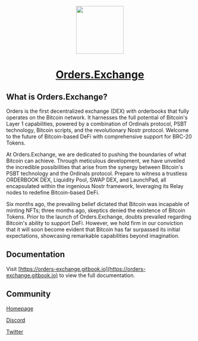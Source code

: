 <p align="center">
  <a href="https://orders.exchange">
    <picture>
      <img src="https://app.orders.exchange/orders.png" height="128">
    </picture>
    <h1 align="center">Orders.Exchange</h1>
  </a>
</p>

<!-- <p align="center">
  <a aria-label="License" href="https://github.com/vercel/next.js/blob/canary/license.md">
    <img alt="" src="https://img.shields.io/npm/l/next.svg?style=for-the-badge&labelColor=000000">
  </a>
  <a aria-label="Join the community on Discord" href="https://discord.gg/nGrjF7FJJD">
    <img alt="" src="https://img.shields.io/badge/Join%20the%20community-blueviolet.svg?style=for-the-badge&logo=Next.js&labelColor=000000&logoWidth=20">
  </a>
</p> -->

## What is Orders.Exchange?

Orders is the first decentralized exchange (DEX) with orderbooks that fully operates on the Bitcoin network. It harnesses the full potential of Bitcoin's Layer 1 capabilities, powered by a combination of Ordinals protocol, PSBT technology, Bitcoin scripts, and the revolutionary Nostr protocol. Welcome to the future of Bitcoin-based DeFi with comprehensive support for BRC-20 Tokens.

At Orders.Exchange, we are dedicated to pushing the boundaries of what Bitcoin can achieve. Through meticulous development, we have unveiled the incredible possibilities that arise from the synergy between Bitcoin's PSBT technology and the Ordinals protocol. Prepare to witness a trustless ORDERBOOK DEX, Liquidity Pool, SWAP DEX, and LaunchPad, all encapsulated within the ingenious Nostr framework, leveraging its Relay nodes to redefine Bitcoin-based DeFi.

Six months ago, the prevailing belief dictated that Bitcoin was incapable of minting NFTs; three months ago, skeptics denied the existence of Bitcoin Tokens. Prior to the launch of Orders.Exchange, doubts prevailed regarding Bitcoin's ability to support DeFi. However, we hold firm in our conviction that it will soon become evident that Bitcoin has far surpassed its initial expectations, showcasing remarkable capabilities beyond imagination.

## Documentation

Visit [https://orders-exchange.gitbook.io](https://orders-exchange.gitbook.io) to view the full documentation.

## Community

[Homepage](https://orders.exchange)

[Discord](https://discord.gg/nGrjF7FJJD)

[Twitter](https://twitter.com/ordersexchange)
